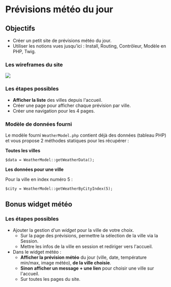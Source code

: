 # Prévisions météo du jour

## Objectifs

- Créer un petit site de prévisions météo du jour.
- Utiliser les notions vues jusqu'ici : Install, Routing, Contrôleur, Modèle en PHP, Twig.

### Les wireframes du site

![](wireframes.png)

### Les étapes possibles

- **Afficher la liste** des villes depuis l'accueil.
- Créer une page pour afficher chaque prévision par ville.
- Créer une navigation pour les 4 pages.

### Modèle de données fourni

Le modèle fourni `WeatherModel.php` contient déjà des données (tableau PHP) et vous propose 2 méthodes statiques pour les récupérer :

**Toutes les villes**

`$data = WeatherModel::getWeatherData();`

**Les données pour une ville**

Pour la ville en index numéro 5 :

`$city = WeatherModel::getWeatherByCityIndex(5);`

## Bonus widget météo

### Les étapes possibles

- Ajouter la gestion d'un _widget_ pour la ville de votre choix.
  - Sur la page des prévisions, permettre la sélection de la ville via la Session.
  - Mettre les infos de la ville en session et rediriger vers l'accueil.
- Dans le widget météo :
  - **Afficher la prévision météo** du jour (ville, date, température min/max, image météo), **de la ville choisie**.
  - **Sinon afficher un message + une lien** pour choisir une ville sur l'accueil.
  - Sur toutes les pages du site.
